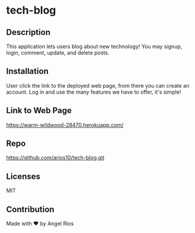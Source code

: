 # tech-blog

## Description 
This application lets users blog about new technology! You may signup, login, comment, update, and delete posts.
 
## Installation 
User click the link to the deployed web page, from there you can create an account. Log in and use the many features we have to offer, it's simple!

## Link to Web Page
https://warm-wildwood-28470.herokuapp.com/

## Repo
https://github.com/arios10/tech-blog.git

## Licenses 
MIT

## Contribution
Made with ❤️ by Angel Rios